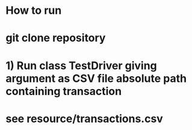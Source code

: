 # How to run 
# git clone repository
# 1) Run class TestDriver giving argument as CSV file absolute path containing  transaction 
# see resource/transactions.csv
